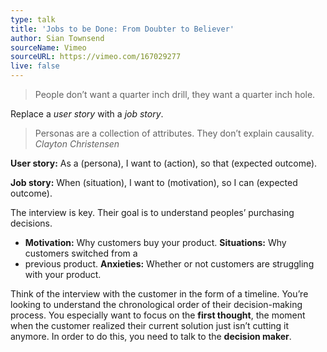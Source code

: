 ```yaml
---
type: talk
title: 'Jobs to be Done: From Doubter to Believer'
author: Sian Townsend
sourceName: Vimeo
sourceURL: https://vimeo.com/167029277
live: false
---
```


> People don’t want a quarter inch drill, they want a quarter inch hole.

Replace a *user story* with a *job story*.

> Personas are a collection of attributes. They don’t explain causality. <cite>Clayton
> Christensen</cite>

**User story:** As a (persona), I want to (action), so that (expected outcome).

**Job story:** When (situation), I want to (motivation), so I can (expected outcome).

The interview is key. Their goal is to understand peoples’ purchasing decisions.

* **Motivation:** Why customers buy your product. **Situations:** Why customers switched from a
* previous product. **Anxieties:** Whether or not customers are struggling with your product.

Think of the interview with the customer in the form of a timeline. You’re looking to understand the
chronological order of their decision-making process. You especially want to focus on the **first
thought**, the moment when the customer realized their current solution just isn’t cutting it
anymore. In order to do this, you need to talk to the **decision maker**.
